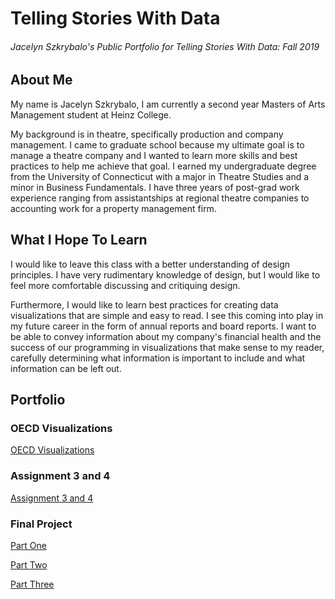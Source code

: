 # Telling Stories With Data
###### Jacelyn Szkrybalo's Public Portfolio for Telling Stories With Data: Fall 2019 

## About Me
My name is Jacelyn Szkrybalo, I am currently a second year Masters of Arts Management student at Heinz College. 

My background is in theatre, specifically production and company management. I came to graduate school because my ultimate goal is to manage a theatre company and I wanted to learn more skills and best practices to help me achieve that goal. I earned my undergraduate degree from the University of Connecticut with a major in Theatre Studies and a minor in Business Fundamentals. I have three years of post-grad work experience ranging from assistantships at regional theatre companies to accounting work for a property management firm. 

## What I Hope To Learn
I would like to leave this class with a better understanding of design principles. I have very rudimentary knowledge of design, but I would like to feel more comfortable discussing and critiquing design. 

Furthermore, I would like to learn best practices for creating data visualizations that are simple and easy to read. I see this coming into play in my future career in the form of annual reports and board reports. I want to be able to convey information about my company's financial health and the success of our programming in visualizations that make sense to my reader, carefully determining what information is important to include and what information can be left out. 

## Portfolio

### OECD Visualizations
[OECD Visualizations](/OECD.md)

### Assignment 3 and 4
[Assignment 3 and 4](/Assignment3.md)

### Final Project
[Part One](/Final_project.md)

[Part Two](/Final_Project_2.md)

[Part Three](/Final_Project_3.md)




